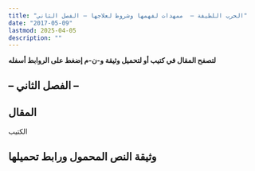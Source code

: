 ```yaml
---
title: "الحرب اللطيفة –  ممهدات لفهمها وشروط لعلاجها – الفصل الثاني"
date: "2017-05-09"
lastmod: 2025-04-05
description: ""
---
```

**لتصفح المقال في كتيب أو لتحميل وثيقة و-ن-م إضغط على الروابط أسفله**

## **– الفصل الثاني –**

## المقال

الكتيب

## وثيقة النص المحمول ورابط تحميلها

###
